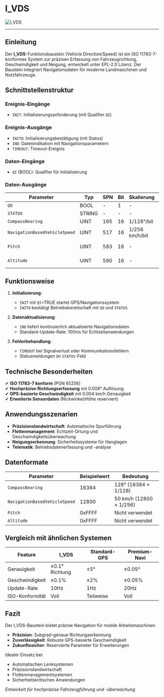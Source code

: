 # I_VDS

![I_VDS](https://github.com/user-attachments/assets/44a66235-75eb-4315-b30c-478582f14e6e)

* * * * * * * * * *

## Einleitung
Der **I_VDS**-Funktionsbaustein (Vehicle Direction/Speed) ist ein ISO 11783-7-konformes System zur präzisen Erfassung von Fahrzeugrichtung, Geschwindigkeit und Neigung, entwickelt unter EPL-2.0 Lizenz.
Der Baustein integriert Navigationsdaten für moderne Landmaschinen und Nutzfahrzeuge.

## Schnittstellenstruktur

### **Ereignis-Eingänge**
- `INIT`: Initialisierungsanforderung (mit Qualifier `QI`)

### **Ereignis-Ausgänge**
- `INITO`: Initialisierungsbestätigung (mit Status)
- `IND`: Datenindikation mit Navigationsparametern
- `TIMEOUT`: Timeout-Ereignis

### **Daten-Eingänge**
- `QI` (BOOL): Qualifier für Initialisierung

### **Daten-Ausgänge**
| Parameter | Typ | SPN | Bit | Skalierung | Bereich | Beschreibung |
|-----------|-----|-----|-----|------------|---------|--------------|
| `QO` | BOOL | - | 1 | - | TRUE/FALSE | Ereignisqualifier |
| `STATUS` | STRING | - | - | - | - | Systemstatusmeldung |
| `CompassBearing` | UINT | 165 | 16 | 1/128°/bit | 0-360° | Kompassrichtung |
| `NavigationBasedVehicleSpeed` | UINT | 517 | 16 | 1/256 km/h/bit | 0-250 km/h | GPS-basierte Geschwindigkeit |
| `Pitch` | UINT | 583 | 16 | - | 0xFFFF | Nickwinkel (reserviert) |
| `Altitude` | UINT | 580 | 16 | - | 0xFFFF | Höhe über NN (reserviert) |

## Funktionsweise

1. **Initialisierung**:
   - `INIT` mit `QI`=TRUE startet GPS/Navigationssystem
   - `INITO` bestätigt Betriebsbereitschaft mit `QO` und `STATUS`

2. **Datenaktualisierung**:
   - `IND` liefert kontinuierlich aktualisierte Navigationsdaten
   - Standard-Update-Rate: 100ms für Echtzeitanwendungen

3. **Fehlerbehandlung**:
   - `TIMEOUT` bei Signalverlust oder Kommunikationsfehlern
   - Statusmeldungen im `STATUS`-Feld

## Technische Besonderheiten

✔ **ISO 11783-7 konform** (PGN 65256)  
✔ **Hochpräzise Richtungserfassung** mit 0.008° Auflösung  
✔ **GPS-basierte Geschwindigkeit** mit 0.004 km/h Genauigkeit  
✔ **Erweiterte Sensordaten** (Nickwinkel/Höhe reserviert)  

## Anwendungsszenarien

- **Präzisionslandwirtschaft**: Automatische Spurführung
- **Flottenmanagement**: Echtzeit-Ortung und Geschwindigkeitsüberwachung
- **Neigungserkennung**: Sicherheitssysteme für Hanglagen
- **Telematik**: Betriebsdatenerfassung und -analyse

## Datenformate

| Parameter | Beispielwert | Bedeutung |
|-----------|--------------|-----------|
| `CompassBearing` | 16384 | 128° (16384 × 1/128) |
| `NavigationBasedVehicleSpeed` | 12800 | 50 km/h (12800 × 1/256) |
| `Pitch` | 0xFFFF | Nicht verwendet |
| `Altitude` | 0xFFFF | Nicht verwendet |

## Vergleich mit ähnlichen Systemen

| Feature | I_VDS | Standard-GPS | Premium-Navi |
|---------|-------|-------------|--------------|
| Genauigkeit | ±0.1° Richtung | ±5° | ±0.05° |
| Geschwindigkeit | ±0.1% | ±2% | ±0.05% |
| Update-Rate | 10Hz | 1Hz | 20Hz |
| ISO-Konformität | Voll | Teilweise | Voll |

## Fazit

Der I_VDS-Baustein bietet präzise Navigation für mobile Arbeitsmaschinen:

- **Präzision**: Subgrad-genaue Richtungserkennung
- **Zuverlässigkeit**: Robuste GPS-basierte Geschwindigkeit
- **Zukunftssicher**: Reservierte Parameter für Erweiterungen

Idealer Einsatz bei:
- Automatischen Lenksystemen
- Präzisionslandwirtschaft
- Flottenmanagementsystemen
- Sicherheitskritischen Anwendungen

*Entwickelt für hochpräzise Fahrzeugführung und -überwachung*
